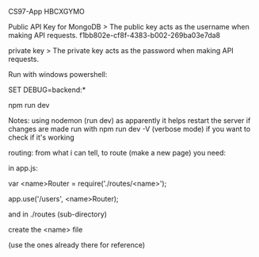 
CS97-App
HBCXGYMO

Public API Key for MongoDB > The public key acts as the username when making API requests.
f1bb802e-cf8f-4383-b002-269ba03e7da8

private key > The private key acts as the password when making API requests.

Run with windows powershell:

SET DEBUG=backend:*

npm run dev

Notes:
using nodemon (run dev) as apparently it helps restart the server if changes are made
run with npm run dev -V (verbose mode) if you want to check if it's working

routing: from what i can tell, to route (make a new page) you need:

in app.js:

var \<name\>Router = require('./routes/\<name\>');

app.use('/users', \<name\>Router);

and in ./routes (sub-directory)

create the \<name\> file

(use the ones already there for reference)
